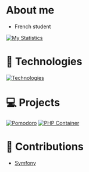 <!--
**YaFou/YaFou** is a ✨ _special_ ✨ repository because its `README.md` (this file) appears on your GitHub profile.

Here are some ideas to get you started:

- 🔭 I’m currently working on ...
- 🌱 I’m currently learning ...
- 👯 I’m looking to collaborate on ...
- 🤔 I’m looking for help with ...
- 💬 Ask me about ...
- 📫 How to reach me: ...
- 😄 Pronouns: ...
- ⚡ Fun fact: ...
-->

# About me

- French student

[![My Statistics](https://github-readme-stats.vercel.app/api?username=YaFou&count_private=true&show_icons=true&custom_title=My+Statistics)](#)

# 📱 Technologies

[![Technologies](https://github-readme-stats.vercel.app/api/top-langs/?username=YaFou&layout=compact)](#)

# 💻 Projects

[![Pomodoro](https://github-readme-stats.vercel.app/api/pin/?username=YaFou&repo=Pomodoro)](https://github.com/YaFou/Pomodoro)
[![PHP Container](https://github-readme-stats.vercel.app/api/pin/?username=YaFou&repo=Container)](https://github.com/YaFou/Container)

# 💌 Contributions
- [Symfony](https://github.com/symfony/symfony)
